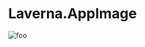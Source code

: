 # Laverna.AppImage

![foo](https://github.com/nx-appbuild-hub/Laverna.AppImage//actions/workflows/makefile.yml/badge.svg)
